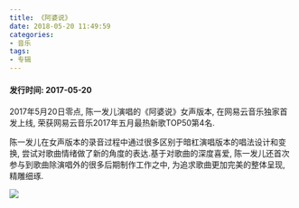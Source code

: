 ```yaml
---
title: 《阿婆说》
date: 2018-05-20 11:49:59
categories:
- 音乐
tags:
- 专辑
---
```


#### 发行时间: 2017-05-20

2017年5月20日零点, 陈一发儿演唱的《阿婆说》女声版本, 在网易云音乐独家首发上线, 荣获网易云音乐2017年五月最热新歌TOP50第4名.

陈一发儿在女声版本的录音过程中通过很多区别于暗杠演唱版本的唱法设计和变换, 尝试对歌曲情绪做了新的角度的表达.基于对歌曲的深度喜爱, 陈一发儿还首次参与到歌曲除演唱外的很多后期制作工作之中, 为追求歌曲更加完美的整体呈现, 精雕细琢.

![](https://cdn.chenyifaer.com/images/c086dd4814640360bc159278cc388804.jpg)
